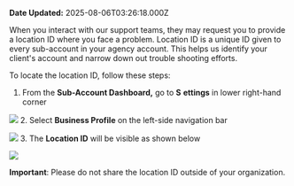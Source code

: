**Date Updated:** 2025-08-06T03:26:18.000Z

When you interact with our support teams, they may request you to provide a location ID where you face a problem. Location ID is a unique ID given to every sub-account in your agency account. This helps us identify your client's account and narrow down out trouble shooting efforts. 
  
  
To locate the location ID, follow these steps:

  
1. From the **Sub-Account Dashboard,** go to **S** **ettings** in lower right-hand corner  
    
![](https://s3.amazonaws.com/cdn.freshdesk.com/data/helpdesk/attachments/production/155050981092/original/9HKF1WL13YbzDkn5VGhQM-qsbv4PFb-OuQ.png?1754430940)
2. Select **Business Profile** on the left-side navigation bar  
    
![](https://s3.amazonaws.com/cdn.freshdesk.com/data/helpdesk/attachments/production/155050981083/original/zUcLzNCzONS3pEpdjNZTha2S_MijHDOWmg.png?1754430925)
3. The **Location ID** will be visible as shown below  
    
![](https://s3.amazonaws.com/cdn.freshdesk.com/data/helpdesk/attachments/production/155050981096/original/_NpMmdPpRzyVWpANRqNAVhlGMD5F6b0VSA.png?1754430961)

  
**Important**: Please do not share the location ID outside of your organization. 
  
  